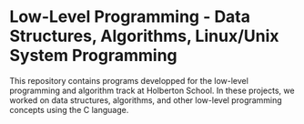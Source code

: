 # Low-Level Programming - Data Structures, Algorithms, Linux/Unix System Programming
This repository contains programs developped for the low-level programming and algorithm track at Holberton School. In these projects, we worked on data structures, algorithms, and other low-level programming concepts using the C language.
